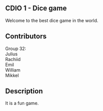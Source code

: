 ## CDIO 1 - Dice game

Welcome to the best dice game in the world.

## Contributors

Group 32: <br />
Julius <br />
Rachiid <br />
Emil <br />
William <br />
Mikkel <br />

## Description

It is a fun game.
